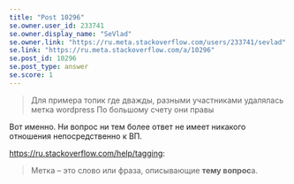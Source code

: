 ```yaml
---
title: "Post 10296"
se.owner.user_id: 233741
se.owner.display_name: "SeVlad"
se.owner.link: "https://ru.meta.stackoverflow.com/users/233741/sevlad"
se.link: "https://ru.meta.stackoverflow.com/a/10296"
se.post_id: 10296
se.post_type: answer
se.score: 1
---
```

<blockquote>
  <p>Для примера топик где дважды, разными участниками удалялась метка
  wordpress По большому счету они правы</p>
</blockquote>

<p>Вот именно. Ни вопрос ни тем более ответ не имеет никакого отношения непосредственно к ВП.</p>

<p><a href="https://ru.stackoverflow.com/help/tagging">https://ru.stackoverflow.com/help/tagging</a>:</p>

<blockquote>
  <p>Метка – это слово или фраза, описывающие <strong>тему вопрос</strong>а.</p>
</blockquote>
